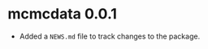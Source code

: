 <!-- NEWS.md is maintained by https://cynkra.github.io/fledge, do not edit -->

# mcmcdata 0.0.1

* Added a `NEWS.md` file to track changes to the package.
